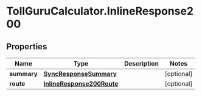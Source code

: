 # TollGuruCalculator.InlineResponse200

## Properties
Name | Type | Description | Notes
------------ | ------------- | ------------- | -------------
**summary** | [**SyncResponseSummary**](SyncResponseSummary.md) |  | [optional] 
**route** | [**InlineResponse200Route**](InlineResponse200Route.md) |  | [optional] 
